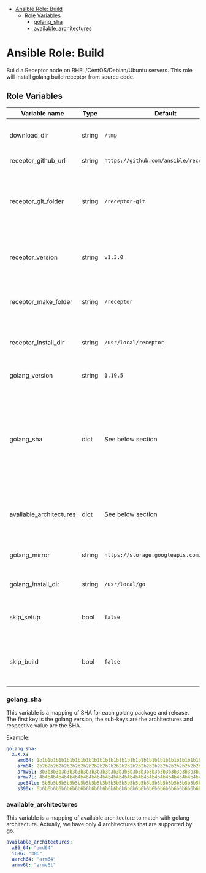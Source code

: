- [Ansible Role: Build](#ansible-role-build)
  - [Role Variables](#role-variables)
    - [golang\_sha](#golang_sha)
    - [available\_architectures](#available_architectures)


# Ansible Role: Build

Build a Receptor node on RHEL/CentOS/Debian/Ubuntu servers.
This role will install golang build receptor from source code.


## Role Variables

| Variable name  | Type | Default              | Description
|----------------|------|----------------------|-------------------------------------------|
| download_dir    | string |  `/tmp`  | Folder where packeges will be downloaded |
| receptor_github_url    | string |  `https://github.com/ansible/receptor.git`  | Url of receptor git |
| receptor_git_folder    | string |  `/receptor-git`  | Folder where receptor git will be downloaded (will be concatenate with download_dir) |
| receptor_version    | string |  `v1.3.0`  | Version of receptor to be downloaded. Correspond to git tag or branch |
| receptor_make_folder    | string |  `/receptor`  | Folder where make command put builded code (not touch it) |
| receptor_install_dir    | string |  `/usr/local/receptor`  | Folder where receptor builded package will be installed |
| golang_version    | string |  `1.19.5`  | Version of golang to be downloaded |
| golang_sha    | dict |  See below section  | A mapping of SHA for each golang package and release. If during isntallation architecture of OS not correspont to this mapping, playbook will fail |
| available_architectures | dict |  See below section  | A mapping of available architecture to match with golang architecture |
| golang_mirror | string |  `https://storage.googleapis.com/golang`  | Url og golang mirror where we download package |
| golang_install_dir | string |  `/usr/local/go`  | Folder where go will be installed |
| skip_setup | bool |  `false`  | If set to true, we skip setup that is responsible of install go |
| skip_build | bool |  `false`  | If set to true, we skip build that is responsible of install receptor |

### golang_sha

This variable is a mapping of SHA for each golang package and release.
The first key is the golang version, the sub-keys are the architectures and respective value are the SHA.

Example:

```yaml
golang_sha:
  X.X.X:
    amd64: 1b1b1b1b1b1b1b1b1b1b1b1b1b1b1b1b1b1b1b1b1b1b1b1b1b1b1b1b1b1b1b1b1
    arm64: 2b2b2b2b2b2b2b2b2b2b2b2b2b2b2b2b2b2b2b2b2b2b2b2b2b2b2b2b2b2b2b2b
    armv6l: 3b3b3b3b3b3b3b3b3b3b3b3b3b3b3b3b3b3b3b3b3b3b3b3b3b3b3b3b3b3b3b3b
    armv7l: 4b4b4b4b4b4b4b4b4b4b4b4b4b4b4b4b4b4b4b4b4b4b4b4b4b4b4b4b4b4b4b4b
    ppc64le: 5b5b5b5b5b5b5b5b5b5b5b5b5b5b5b5b5b5b5b5b5b5b5b5b5b5b5b5b5b5b5b5b
    s390x: 6b6b6b6b6b6b6b6b6b6b6b6b6b6b6b6b6b6b6b6b6b6b6b6b6b6b6b6b6b6b6b6b
```

### available_architectures

This variable is a mapping of available architecture to match with golang architecture.
Actually, we have only 4 architectures that are supported by go.

```yaml
available_architectures:
  x86_64: "amd64"
  i686: "386"
  aarch64: "arm64"
  armv6l: "armv6l"
```
